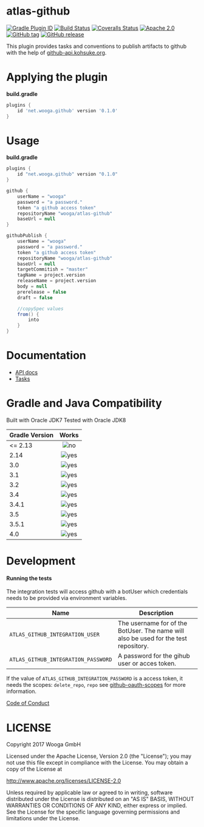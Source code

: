 atlas-github
============

[![Gradle Plugin ID](https://img.shields.io/badge/gradle-net.wooga.github-brightgreen.svg?style=flat-square)](https://plugins.gradle.org/plugin/net.wooga.github)
[![Build Status](https://img.shields.io/travis/wooga/atlas-github/master.svg?style=flat-square)](https://travis-ci.org/wooga/atlas-github)
[![Coveralls Status](https://img.shields.io/coveralls/wooga/atlas-github/master.svg?style=flat-square)](https://coveralls.io/github/wooga/atlas-github?branch=master)
[![Apache 2.0](https://img.shields.io/badge/license-Apache%202-blue.svg?style=flat-square)](https://raw.githubusercontent.com/wooga/atlas-github/master/LICENSE)
[![GitHub tag](https://img.shields.io/github/tag/wooga/atlas-github.svg?style=flat-square)]()
[![GitHub release](https://img.shields.io/github/release/wooga/atlas-github.svg?style=flat-square)]()

This plugin provides tasks and conventions to publish artifacts to github with the help of [github-api.kohsuke.org][github-api].

# Applying the plugin

**build.gradle**
```groovy
plugins {
    id 'net.wooga.github' version '0.1.0'
}
```

Usage
=====

**build.gradle**

```groovy
plugins {
    id "net.wooga.github" version "0.1.0"
}

github {
    userName = "wooga"
    password = "a password."
    token "a github access token"
    repositoryName "wooga/atlas-github"
    baseUrl = null
}

githubPublish {
    userName = "wooga"
    password = "a password."
    token "a github access token"
    repositoryName "wooga/atlas-github"
    baseUrl = null
    targetCommitish = "master"
    tagName = project.version
    releaseName = project.version
    body = null
    prerelease = false
    draft = false

    //copySpec values
    from() {
        into
    }
}
```

Documentation
=============

- [API docs](https://wooga.github.io/atlas-github/docs/api/)
- [Tasks](docs/Tasks.md)


Gradle and Java Compatibility
=============================

Built with Oracle JDK7
Tested with Oracle JDK8

| Gradle Version | Works       |
| :------------- | :---------: |
| <= 2.13        | ![no]       |
| 2.14           | ![yes]      |
| 3.0            | ![yes]      |
| 3.1            | ![yes]      |
| 3.2            | ![yes]      |
| 3.4            | ![yes]      |
| 3.4.1          | ![yes]      |
| 3.5            | ![yes]      |
| 3.5.1          | ![yes]      |
| 4.0            | ![yes]      |

Development
===========

#### Running the tests
The integration tests will access github with a botUser which credentials needs to be provided via environment variables.

| Name                                | Description                                                                          |
| ----------------------------------- | ------------------------------------------------------------------------------------ |
| `ATLAS_GITHUB_INTEGRATION_USER`     | The username for of the BotUser. The name will also be used for the test repository. |
| `ATLAS_GITHUB_INTEGRATION_PASSWORD` | A password for the gihub user or acces token.                                        |

If the value of `ATLAS_GITHUB_INTEGRATION_PASSWORD` is a access token, it needs the scopes: `delete_repo`, `repo`
see [github-oauth-scopes] for more information.

[Code of Conduct](docs/Code_Of_Conduct.md)

LICENSE
=======

Copyright 2017 Wooga GmbH

Licensed under the Apache License, Version 2.0 (the "License");
you may not use this file except in compliance with the License.
You may obtain a copy of the License at

<http://www.apache.org/licenses/LICENSE-2.0>

Unless required by applicable law or agreed to in writing, software
distributed under the License is distributed on an "AS IS" BASIS,
WITHOUT WARRANTIES OR CONDITIONS OF ANY KIND, either express or implied.
See the License for the specific language governing permissions and
limitations under the License.

<!-- Links -->
[github]:               https://github.com
[github-env-auth]:      http://github-api.kohsuke.org/apidocs/org/kohsuke/github/GitHubBuilder.html#fromEnvironment--
[github-cred-auth]:     http://github-api.kohsuke.org/apidocs/org/kohsuke/github/GitHubBuilder.html#fromCredentials--
[yes]:                  http://atlas-resources.wooga.com/icons/icon_check.svg "yes"
[no]:                   http://atlas-resources.wooga.com/icons/icon_uncheck.svg "no"
[github-api]:           http://github-api.kohsuke.org/source-repository.html
[copy-spec]:            https://docs.gradle.org/3.4/javadoc/org/gradle/api/file/CopySpec.html
[copy-spec-into]:       https://docs.gradle.org/3.4/javadoc/org/gradle/api/file/CopySpec.html#into(java.lang.Object)
[copy-destinationDir]:  https://docs.gradle.org/current/dsl/org.gradle.api.tasks.Copy.html#org.gradle.api.tasks.Copy:destinationDir
[github-oauth-scopes]:  https://developer.github.com/apps/building-integrations/setting-up-and-registering-oauth-apps/about-scopes-for-oauth-apps/
